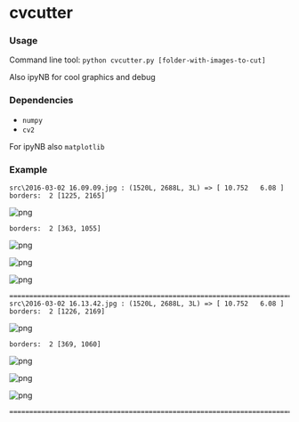 # cvcutter

### Usage

Command line tool:
`python cvcutter.py [folder-with-images-to-cut]`

Also ipyNB for cool graphics and debug

### Dependencies

* `numpy`
* `cv2`

For ipyNB also `matplotlib`

### Example

    src\2016-03-02 16.09.09.jpg : (1520L, 2688L, 3L) => [ 10.752   6.08 ]
    borders:  2 [1225, 2165]
    


![png](https://cloud.githubusercontent.com/assets/5108025/13539404/43bd8918-e261-11e5-9178-5dc145032bec.png)


    borders:  2 [363, 1055]
    


![png](https://cloud.githubusercontent.com/assets/5108025/13539406/43c38214-e261-11e5-8e9d-07fb0009cc94.png)



![png](https://cloud.githubusercontent.com/assets/5108025/13539403/43bb4162-e261-11e5-8ffd-582df5c081bb.png)



![png](https://cloud.githubusercontent.com/assets/5108025/13539402/43bb1732-e261-11e5-8233-d1aec7c2203c.png)


    ====================================================================================================
    src\2016-03-02 16.13.42.jpg : (1520L, 2688L, 3L) => [ 10.752   6.08 ]
    borders:  2 [1226, 2169]
    


![png](https://cloud.githubusercontent.com/assets/5108025/13539409/43d8f162-e261-11e5-82bd-305b11897444.png)


    borders:  2 [369, 1060]
    


![png](https://cloud.githubusercontent.com/assets/5108025/13539405/43c1d626-e261-11e5-9a7a-e58a9c8e8836.png)



![png](https://cloud.githubusercontent.com/assets/5108025/13539407/43d82174-e261-11e5-8847-481f2a5445b1.png)



![png](https://cloud.githubusercontent.com/assets/5108025/13539408/43d89afa-e261-11e5-830c-a38af7db982d.png)


    ====================================================================================================
